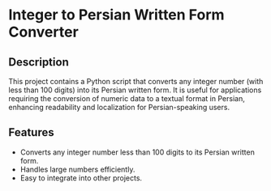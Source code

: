 # Integer to Persian Written Form Converter

## Description

This project contains a Python script that converts any integer number (with less than 100 digits) into its Persian written form. It is useful for applications requiring the conversion of numeric data to a textual format in Persian, enhancing readability and localization for Persian-speaking users.

## Features

- Converts any integer number less than 100 digits to its Persian written form.
- Handles large numbers efficiently.
- Easy to integrate into other projects.
